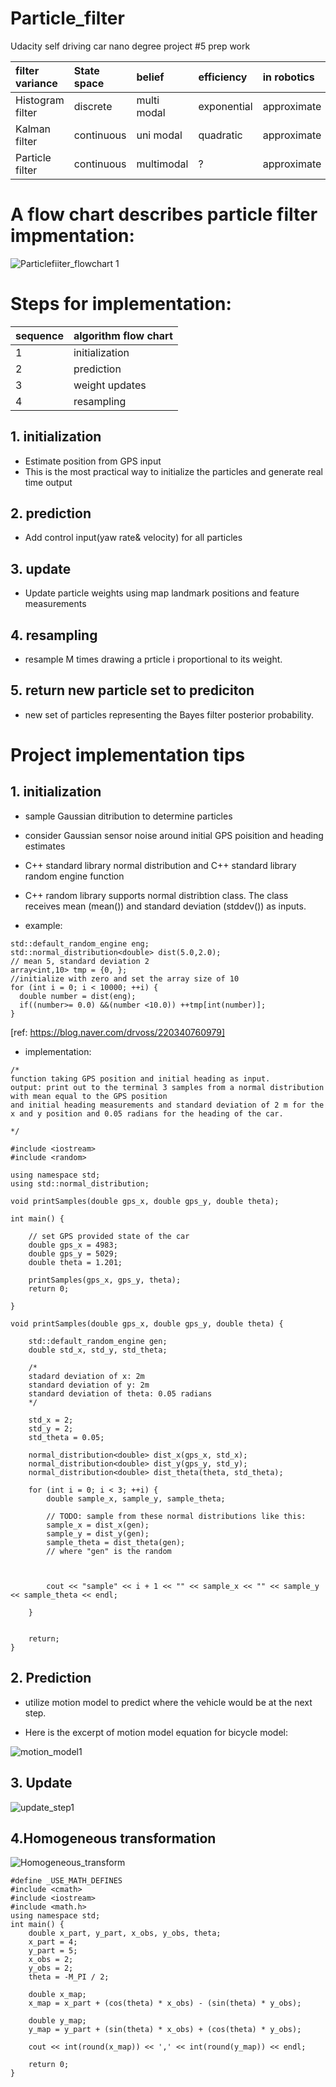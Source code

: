 # Particle_filter
Udacity self driving car nano degree project #5 prep work


|filter variance  |State space  |belief        |efficiency |in robotics|
|:---             |:-           |:-            |:-         |:-         |
|Histogram filter |discrete     |multi modal   |exponential|approximate|
|Kalman filter    |continuous   |uni modal     |quadratic  |approximate|
|Particle filter  |continuous   |multimodal    |?          |approximate|


# A flow chart describes particle filter impmentation:

![Particlefiiter_flowchart 1](/particle_filter_figure/particle_filter_algorithm_flowchart.png)

# Steps for implementation:

|sequence|algorithm flow chart|
|:--     |:--                 |
|1       |initialization      |
|2       |prediction          |
|3       |weight updates      |
|4       |resampling          |


## 1. initialization
- Estimate position from GPS input
- This is the most practical way to initialize the particles and generate real time output

## 2. prediction
- Add control input(yaw rate& velocity) for all particles

## 3. update
- Update particle weights using map landmark positions and feature measurements

## 4. resampling
- resample M times drawing a prticle i proportional to its weight. 

## 5. return new particle set to prediciton
- new set of particles representing the Bayes filter posterior probability. 

# Project implementation tips


## 1. initialization 

- sample Gaussian ditribution to determine particles
- consider Gaussian sensor noise around initial GPS poisition and heading estimates
- C++ standard library normal distribution and C++ standard library random engine function 

- C++ random library supports normal distribtion class. The class receives mean (mean()) and standard deviation (stddev()) as inputs. 

- example:

```
std::default_random_engine eng;
std::normal_distribution<double> dist(5.0,2.0);
// mean 5, standard deviation 2
array<int,10> tmp = {0, }; 
//initialize with zero and set the array size of 10
for (int i = 0; i < 10000; ++i) {
  double number = dist(eng);
  if((number>= 0.0) &&(number <10.0)) ++tmp[int(number)];
}

```
[ref: https://blog.naver.com/drvoss/220340760979]

- implementation: 
```
/*
function taking GPS position and initial heading as input.
output: print out to the terminal 3 samples from a normal distribution with mean equal to the GPS position
and initial heading measurements and standard deviation of 2 m for the x and y position and 0.05 radians for the heading of the car.

*/

#include <iostream>
#include <random>

using namespace std;
using std::normal_distribution;

void printSamples(double gps_x, double gps_y, double theta);

int main() {

	// set GPS provided state of the car
	double gps_x = 4983;
	double gps_y = 5029;
	double theta = 1.201;

	printSamples(gps_x, gps_y, theta);
	return 0;

}

void printSamples(double gps_x, double gps_y, double theta) {

	std::default_random_engine gen;
	double std_x, std_y, std_theta;

	/*
	stadard deviation of x: 2m
	standard deviation of y: 2m
	standard deviation of theta: 0.05 radians
	*/

	std_x = 2;
	std_y = 2;
	std_theta = 0.05;

	normal_distribution<double> dist_x(gps_x, std_x);
	normal_distribution<double> dist_y(gps_y, std_y);
	normal_distribution<double> dist_theta(theta, std_theta);

	for (int i = 0; i < 3; ++i) {
		double sample_x, sample_y, sample_theta;

		// TODO: sample from these normal distributions like this:
		sample_x = dist_x(gen);
		sample_y = dist_y(gen);
		sample_theta = dist_theta(gen);
		// where "gen" is the random



		cout << "sample" << i + 1 << "" << sample_x << "" << sample_y << sample_theta << endl;

	}


	return;
}
```
## 2. Prediction

- utilize motion model to predict where the vehicle would be at the next step. 

- Here is the excerpt of motion model equation for bicycle model:

![motion_model1](/particle_filter_figure/motion_model.png)

## 3. Update

![update_step1](/particle_filter_figure/update_step.png)

## 4.Homogeneous transformation 
![Homogeneous_transform](/particle_filter_figure/homogeneous_transform.png)

```
#define _USE_MATH_DEFINES
#include <cmath>
#include <iostream>
#include <math.h>
using namespace std;
int main() {
	double x_part, y_part, x_obs, y_obs, theta;
	x_part = 4;
	y_part = 5;
	x_obs = 2;
	y_obs = 2;
	theta = -M_PI / 2;

	double x_map;
	x_map = x_part + (cos(theta) * x_obs) - (sin(theta) * y_obs);

	double y_map;
	y_map = y_part + (sin(theta) * x_obs) + (cos(theta) * y_obs);

	cout << int(round(x_map)) << ',' << int(round(y_map)) << endl;

	return 0;
}

```

